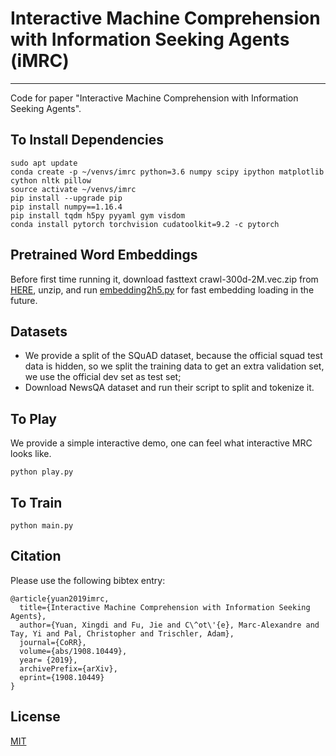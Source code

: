 # Interactive Machine Comprehension with Information Seeking Agents (iMRC)
---------------------------------------------------------------------------
Code for paper "Interactive Machine Comprehension with Information Seeking Agents".

## To Install Dependencies
```
sudo apt update
conda create -p ~/venvs/imrc python=3.6 numpy scipy ipython matplotlib cython nltk pillow
source activate ~/venvs/imrc
pip install --upgrade pip
pip install numpy==1.16.4
pip install tqdm h5py pyyaml gym visdom
conda install pytorch torchvision cudatoolkit=9.2 -c pytorch
```

## Pretrained Word Embeddings
Before first time running it, download fasttext crawl-300d-2M.vec.zip from [HERE](https://fasttext.cc/docs/en/english-vectors.html), unzip, and run [embedding2h5.py](./embedding2h5.py) for fast embedding loading in the future.

## Datasets
* We provide a split of the SQuAD dataset, because the official squad test data is hidden, so we split the training data to get an extra validation set, we use the official dev set as test set;
* Download NewsQA dataset and run their script to split and tokenize it.

## To Play
We provide a simple interactive demo, one can feel what interactive MRC looks like.

```
python play.py
```

## To Train
```
python main.py
```

## Citation

Please use the following bibtex entry:
```
@article{yuan2019imrc,
  title={Interactive Machine Comprehension with Information Seeking Agents},
  author={Yuan, Xingdi and Fu, Jie and C\^ot\'{e}, Marc-Alexandre and Tay, Yi and Pal, Christopher and Trischler, Adam},
  journal={CoRR},
  volume={abs/1908.10449},
  year= {2019},
  archivePrefix={arXiv},
  eprint={1908.10449}
}
```

## License

[MIT](./LICENSE)

